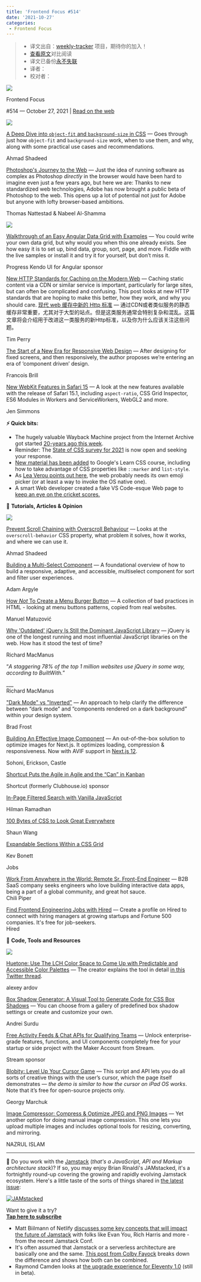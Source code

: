 ```yaml
---
title: 'Frontend Focus #514'
date: '2021-10-27'
categories:
 - Frontend Focus
---
```

> * 译文出自：[weekly-tracker](https://github.com/FEDarling/weekly-tracker) 项目，期待你的加入！
> * [查看原文](https://frontendfoc.us/link/115403/web)对比阅读
> * 译文已备份[永不失联]()
> * 译者：
> * 校对者：

[![](https://res.cloudinary.com/cpress/image/upload/v1602675575/hhmdxfk96fnbq3effjk1.png)](https://frontendfoc.us/link/115402/web)

Frontend Focus

#​514 — October 27, 2021 | [Read on the web](https://frontendfoc.us/link/115403/web)

[![](https://res.cloudinary.com/cpress/image/upload/w_1280,e_sharpen:60/v1635261725/et7pugwcsesu5b5xt3hr.jpg)](https://frontendfoc.us/link/115404/web)

[A Deep Dive into `object-fit` and `background‑size` in CSS](https://frontendfoc.us/link/115404/web "www.smashingmagazine.com") — Goes through just how `object-fit` and `background-size` work, when to use them, and why, along with some practical use cases and recommendations.

Ahmad Shadeed

[Photoshop's Journey to the Web](https://frontendfoc.us/link/115463/web "web.dev") — Just the idea of running software as complex as Photoshop _directly_ in the browser would have been hard to imagine even just a few years ago, but here we are: Thanks to new standardized web technologies, Adobe has now brought a public beta of Photoshop to the web. This opens up a lot of potential not just for Adobe but anyone with lofty browser-based ambitions.

Thomas Nattestad & Nabeel Al-Shamma

[![](https://copm.s3.amazonaws.com/efa5c0e1.png)](https://frontendfoc.us/link/115405/web)

[Walkthrough of an Easy Angular Data Grid with Examples](https://frontendfoc.us/link/115405/web "www.telerik.com") — You could write your own data grid, but why would you when this one already exists. See how easy it is to set up, bind data, group, sort, page, and more. Fiddle with the live samples or install it and try it for yourself, but don’t miss it.

Progress Kendo UI for Angular sponsor

[New HTTP Standards for Caching on the Modern Web](https://frontendfoc.us/link/115465/web "httptoolkit.tech") — Caching static content via a CDN or similar service is important, particularly for large sites, but can often be complicated and confusing. This post looks at new HTTP standards that are hoping to make this better, how they work, and why you should care.
[现代 web 缓存中新的 Http 标准](./status_targeted_caching_headers.md) — 通过CDN或者类似服务的静态缓存非常重要，尤其对于大型的站点。但是这类服务通常会特别复杂和混乱。这篇文章将会介绍用于改进这一类服务的新Http标准，以及你为什么应该关注这些问题。

Tim Perry

[The Start of a New Era for Responsive Web Design](https://frontendfoc.us/link/115406/web "uxdesign.cc") — After designing for fixed screens, and then responsively, the author proposes we’re entering an era of ‘component driven’ design.

Francois Brill

[New WebKit Features in Safari 15](https://frontendfoc.us/link/115464/web "webkit.org") — A look at the new features available with the release of Safari 15.1, including `aspect-ratio`, CSS Grid Inspector, ES6 Modules in Workers and ServiceWorkers, WebGL2 and more.

Jen Simmons

**⚡️ Quick bits:**

*   The hugely valuable Wayback Machine project from the Internet Archive got started [20-years ago this week](https://frontendfoc.us/link/115466/web).
*   Reminder: The [State of CSS survey for 2021](https://frontendfoc.us/link/115407/web) is now open and seeking your response.
*   [New material has been added](https://frontendfoc.us/link/115467/web) to Google's Learn CSS course, including how to take advantage of CSS properties like `::marker` and `list-style`.
*   As [Lea Verou points out here](https://frontendfoc.us/link/115468/web), the web probably needs its own emoji picker (or at least a way to invoke the OS native one).
*   A smart Web developer created a fake VS Code-esque Web page to [keep an eye on the cricket scores.](https://frontendfoc.us/link/115480/web)

📙 **Tutorials, Articles & Opinion**

[![](https://res.cloudinary.com/cpress/image/upload/w_1280,e_sharpen:60/v1635327997/stg0tzpvq0uhxfjxmhry.png)](https://frontendfoc.us/link/115408/web)

[Prevent Scroll Chaining with Overscroll Behaviour](https://frontendfoc.us/link/115408/web "ishadeed.com") — Looks at the `overscroll-behavior` CSS property, what problem it solves, how it works, and where we can use it.

Ahmad Shadeed

[Building a Multi-Select Component](https://frontendfoc.us/link/115409/web "web.dev") — A foundational overview of how to build a responsive, adaptive, and accessible, multiselect component for sort and filter user experiences.

Adam Argyle

[How _Not_ To Create a Menu Burger Button](https://frontendfoc.us/link/115410/web "www.htmhell.dev") — A collection of bad practices in HTML - looking at menu buttons patterns, copied from real websites.

Manuel Matuzović

[Why 'Outdated' jQuery Is Still the Dominant JavaScript Library](https://frontendfoc.us/link/115469/web "thenewstack.io") — jQuery is one of the longest running and most influential JavaScript libraries on the web. How has it stood the test of time?

Richard MacManus

“_A staggering 78% of the top 1 million websites use jQuery in some way, according to BuiltWith._”

\_\_\_  
Richard MacManus

["Dark Mode" vs "Inverted"](https://frontendfoc.us/link/115470/web "bradfrost.com") — An approach to help clarify the difference between “dark mode” and “components rendered on a dark background” within your design system.

Brad Frost

[Building An Effective Image Component](https://frontendfoc.us/link/115471/web "web.dev") — An out-of-the-box solution to optimize images for Next.js. It optimizes loading, compression & responsiveness. Now with AVIF support in [Next.js 12](https://frontendfoc.us/link/115472/web).

Sohoni, Erickson, Castle

[Shortcut Puts the Agile in Agile and the “Can” in Kanban](https://frontendfoc.us/link/115411/web "shortcut.com")

Shortcut (formerly Clubhouse.io) sponsor

[In-Page Filtered Search with Vanilla JavaScript](https://frontendfoc.us/link/115473/web "css-tricks.com")

Hilman Ramadhan

[100 Bytes of CSS to Look Great Everywhere](https://frontendfoc.us/link/115413/web "www.swyx.io")

Shaun Wang

[Expandable Sections Within a CSS Grid](https://frontendfoc.us/link/115414/web "css-tricks.com")

Kev Bonett

Jobs

[Work From Anywhere in the World: Remote Sr. Front-End Engineer](https://frontendfoc.us/link/115415/web) — B2B SaaS company seeks engineers who love building interactive data apps, being a part of a global community, and great hot sauce.  
Chili Piper

[Find Frontend Engineering Jobs with Hired](https://frontendfoc.us/link/115416/web) — Create a profile on Hired to connect with hiring managers at growing startups and Fortune 500 companies. It's free for job-seekers.  
Hired

🔧 **Code, Tools and Resources**

[![](https://res.cloudinary.com/cpress/image/upload/w_1280,e_sharpen:60/v1635333898/rwepc5uoexhhhmp1cra9.png)](https://frontendfoc.us/link/115474/web)

[Huetone: Use The LCH Color Space to Come Up with Predictable and Accessible Color Palettes](https://frontendfoc.us/link/115474/web "huetone.ardov.me") — The creator explains the tool in detail [in this Twitter thread](https://frontendfoc.us/link/115475/web).

alexey ardov

[Box Shadow Generator: A Visual Tool to Generate Code for CSS Box Shadows](https://frontendfoc.us/link/115476/web "box-shadow.art") — You can choose from a gallery of predefined box shadow settings or create and customize your own.

Andrei Surdu

[Free Activity Feeds & Chat APIs for Qualifying Teams](https://frontendfoc.us/link/115417/web "getstream.io") — Unlock enterprise-grade features, functions, and UI components completely free for your startup or side project with the Maker Account from Stream.

Stream sponsor

[Blobity: Level Up Your Cursor Game](https://frontendfoc.us/link/115477/web "blobity.dev") — This script and API lets you do all sorts of creative things with the user’s cursor, which the page itself demonstrates — _the demo is similar to how the cursor on iPad OS works_. Note that it’s free for open-source projects only.

Georgy Marchuk

[Image Compressor: Compress & Optimize JPEG and PNG Images](https://frontendfoc.us/link/115418/web "imagecompresser.com") — Yet another option for doing manual image compression. This one lets you upload multiple images and includes optional tools for resizing, converting, and mirroring.

NAZRUL ISLAM

* * *

🍓 Do you work with the [Jamstack](https://frontendfoc.us/link/115478/web) (_that's a JavaScript, API and Markup architecture stack_)? If so, you may enjoy Brian Rinaldi's JAMstacked, it's a fortnightly round-up covering the growing and rapidly evolving Jamstack ecosystem. Here's a little taste of the sorts of things shared in [the latest issue](https://frontendfoc.us/link/115419/web):

[![JAMstacked](https://res.cloudinary.com/cpress/image/upload/v1606129218/tvgfsuez7iifxdxzxn1t.png)](https://frontendfoc.us/link/115420/web)

Want to give it a try?  
**[Tap here to subscribe](https://frontendfoc.us/link/115421/web)**

*   Matt Biilmann of Netlify [discusses some key concepts that will impact the future of Jamstack](https://frontendfoc.us/link/115422/web) with folks like Evan You, Rich Harris and more - from the recent Jamstack Conf.
*   It's often assumed that Jamstack or a serverless architecture are basically one and the same. [This post from Colby Fayock](https://frontendfoc.us/link/115423/web) breaks down the difference and shows how both can be combined.
*   Raymond Camden looks at [the upgrade experience for Eleventy 1.0](https://frontendfoc.us/link/115424/web) (still in beta).